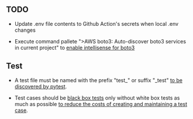 ## TODO
- Update .env file contents to Github Action's secrets when local .env changes

- Execute command pallete ">AWS boto3: Auto-discover boto3 services in current project" to [enable intellisense for boto3](https://dev.classmethod.jp/articles/try-boto3-stubs/)

<!-- - Execute command pallete ">Python: Configure Tests" to enable pytest -->

<!-- - Execute command pallete ">AWS: Connect to AWS" to [connect to AWS using AWS Toolkit extension](https://dev.classmethod.jp/articles/aws-toolkit-for-vs-code-sync-s3-bucket-locally-and-perform-crud-operations-on-objects-from-vs-code/) -->

## Test

- A test file must be named with the prefix "test_" or suffix "_test" [to be discovered by pytest](https://www.tutorialspoint.com/pytest/pytest_identifying_test_files_and_functions.htm).

- Test cases should be [black box tests](https://shiftasia.com/ja/column/%E3%83%96%E3%83%A9%E3%83%83%E3%82%AF%E3%83%9C%E3%83%83%E3%82%AF%E3%82%B9%E3%83%86%E3%82%B9%E3%83%88%E3%81%A8%E3%81%AF/) only without white box tests as much as possible [to reduce the costs of creating and maintaining a test case](https://www.javatpoint.com/advantages-and-dsadvantages-of-black-box-testing).